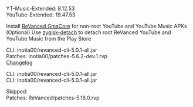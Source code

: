 YT-Music-Extended: 8.12.53  
YouTube-Extended: 19.47.53  

Install [ReVanced GmsCore](https://github.com/ReVanced/GmsCore/releases/latest) for non-root YouTube and YouTube Music APKs  
(Optional) Use [zygisk-detach](https://github.com/j-hc/zygisk-detach/releases/latest) to detach root ReVanced YouTube and YouTube Music from the Play Store
  
CLI: inotia00/revanced-cli-5.0.1-all.jar  
Patches: inotia00/patches-5.6.2-dev.1.rvp  
[Changelog](https://github.com/inotia00/revanced-patches/releases/tag/v5.6.2-dev.1)

CLI: inotia00/revanced-cli-5.0.1-all.jar  
CLI: inotia00/revanced-cli-5.0.1-all.jar    

Skipped:  
Patches: ReVanced/patches-5.18.0.rvp        
